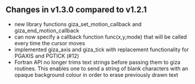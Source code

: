 Changes in v1.3.0 compared to v1.2.1
------------------------------------
- new library functions giza_set_motion_callback and giza_end_motion_callback
- can now specify a callback function func(x,y,mode) that will be called every time the cursor moves
- implemented giza_axis and giza_tick with replacement functionality for PGAXIS and PGTICK (#12)
- Fortran API no longer trims text strings before passing them to giza routines. This enables one to send a string of blank characters with an opaque background colour in order to erase previously drawn text
